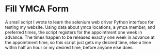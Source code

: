 # Fill YMCA Form

A small script I wrote to learn the selenium web driver Python interface for testing my website. Using data about ymca locations, a ymca member, and preferred times, the script registers for the appointment one week in advance. The times happen to be released exactly one week in advance at the appointment time, so this script just gets my desired time, else a time within half an hour or my desired time, before anyone else does.